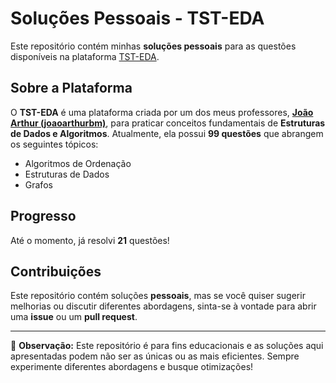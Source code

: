 # Soluções Pessoais - TST-EDA

Este repositório contém minhas **soluções pessoais** para as questões disponíveis na plataforma [TST-EDA](http://tst-eda.splab.ufcg.edu.br/#!/app/home).

## Sobre a Plataforma
O **TST-EDA** é uma plataforma criada por um dos meus professores, **[João Arthur (joaoarthurbm)](https://github.com/joaoarthurbm)**, para praticar conceitos fundamentais de **Estruturas de Dados e Algoritmos**. Atualmente, ela possui **99 questões** que abrangem os seguintes tópicos:

- Algoritmos de Ordenação
- Estruturas de Dados
- Grafos

## Progresso
Até o momento, já resolvi **21** questões!

## Contribuições
Este repositório contém soluções **pessoais**, mas se você quiser sugerir melhorias ou discutir diferentes abordagens, sinta-se à vontade para abrir uma **issue** ou um **pull request**.


---
📌 **Observação:** Este repositório é para fins educacionais e as soluções aqui apresentadas podem não ser as únicas ou as mais eficientes. Sempre experimente diferentes abordagens e busque otimizações!

